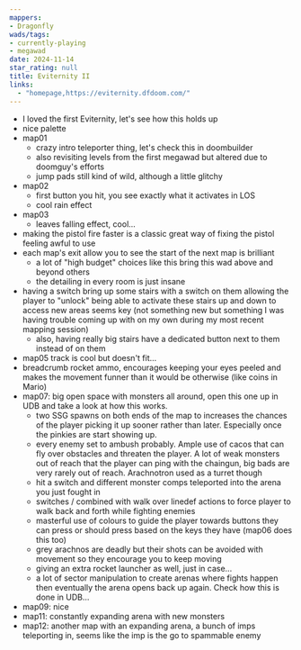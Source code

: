 ```yaml
---
mappers:
- Dragonfly
wads/tags:
- currently-playing
- megawad
date: 2024-11-14
star_rating: null
title: Eviternity II
links:
  - "homepage,https://eviternity.dfdoom.com/"
---
```


- I loved the first Eviternity, let's see how this holds up
- nice palette
- map01
  - crazy intro teleporter thing, let's check this in doombuilder
  - also revisiting levels from the first megawad but altered due to doomguy's efforts
  - jump pads still kind of wild, although a little glitchy
- map02
  - first button you hit, you see exactly what it activates in LOS
  - cool rain effect
- map03
  - leaves falling effect, cool...
- making the pistol fire faster is a classic great way of fixing the pistol feeling awful to use
- each map's exit allow you to see the start of the next map is brilliant
  - a lot of "high budget" choices like this bring this wad above and beyond others
  - the detailing in every room is just insane
- having a switch bring up some stairs with a switch on them allowing the player to "unlock" being able to activate these stairs up and down to access new areas seems key (not something new but something I was having trouble coming up with on my own during my most recent mapping session)
  - also, having really big stairs have a dedicated button next to them instead of on them
- map05 track is cool but doesn't fit...
- breadcrumb rocket ammo, encourages keeping your eyes peeled and makes the movement funner than it would be otherwise (like coins in Mario)
- map07: big open space with monsters all around, open this one up in UDB and take a look at how this works.
  - two SSG spawns on both ends of the map to increases the chances of the player picking it up sooner rather than later. Especially once the pinkies are start showing up.
  - every enemy set to ambush probably. Ample use of cacos that can fly over obstacles and threaten the player. A lot of weak monsters out of reach that the player can ping with the chaingun, big bads are very rarely out of reach. Arachnotron used as a turret though
  - hit a switch and different monster comps teleported into the arena you just fought in
  - switches / combined with walk over linedef actions to force player to walk back and forth while fighting enemies  
  - masterful use of colours to guide the player towards buttons they can press or should press based on the keys they have (map06 does this too)
  - grey arachnos are deadly but their shots can be avoided with movement so they encourage you to keep moving
  - giving an extra rocket launcher as well, just in case...
  - a lot of sector manipulation to create arenas where fights happen then eventually the arena opens back up again. Check how this is done in UDB...
- map09: nice
- map11: constantly expanding arena with new monsters
- map12: another map with an expanding arena, a bunch of imps teleporting in, seems like the imp is the go to spammable enemy